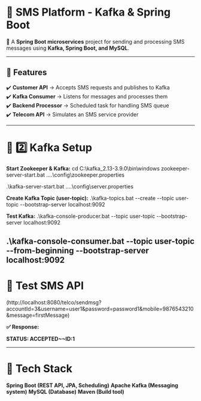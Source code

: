 # 📌 SMS Platform - Kafka & Spring Boot  
🚀 A **Spring Boot microservices** project for sending and processing SMS messages using **Kafka, Spring Boot, and MySQL**.  

---

## 🚀 **Features**
✔️ **Customer API** → Accepts SMS requests and publishes to Kafka  
✔️ **Kafka Consumer** → Listens for messages and processes them  
✔️ **Backend Processor** → Scheduled task for handling SMS queue  
✔️ **Telecom API** → Simulates an SMS service provider  

---

# 📌 2️⃣ Kafka Setup

**Start Zookeeper & Kafka:**
cd C:\kafka_2.13-3.9.0\bin\windows
zookeeper-server-start.bat ..\..\config\zookeeper.properties

.\kafka-server-start.bat ..\..\config\server.properties

**Create Kafka Topic (user-topic):**
.\kafka-topics.bat --create --topic user-topic --bootstrap-server localhost:9092

**Test Kafka:**
.\kafka-console-producer.bat --topic user-topic --bootstrap-server localhost:9092

.\kafka-console-consumer.bat --topic user-topic --from-beginning --bootstrap-server localhost:9092
---

# 📌 Test SMS API

(http://localhost:8080/telco/sendmsg?accountId=3&username=user1&password=password1&mobile=9876543210&message=firstMessage)

**✅ Response:**

**STATUS: ACCEPTED~~ID:1**

----
# 🔗 Tech Stack
**Spring Boot (REST API, JPA, Scheduling)**
**Apache Kafka (Messaging system)**
**MySQL  (Database)**
**Maven (Build tool)**
